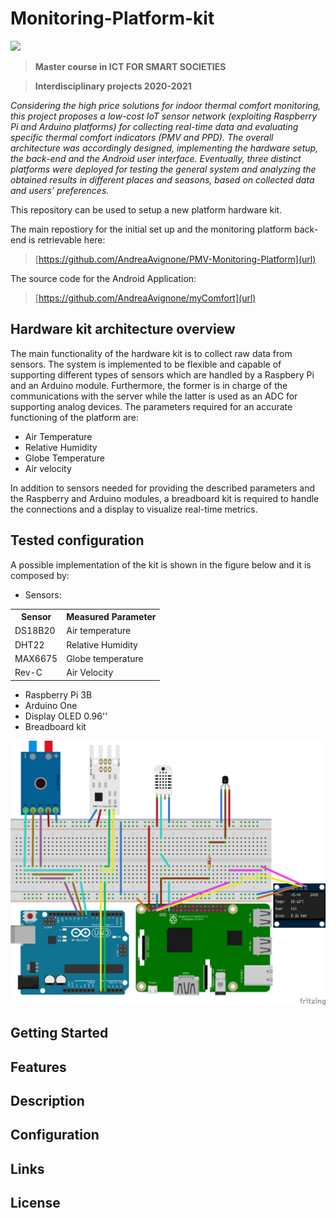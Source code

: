# Monitoring-Platform-kit

![](http://www.politocomunica.polito.it/var/politocomunica/storage/images/media/images/marchio_logotipo_politecnico/1371-1-ita-IT/marchio_logotipo_politecnico_large.jpg) 

> **Master course in ICT FOR SMART SOCIETIES**

> **Interdisciplinary projects 2020-2021**

*Considering the high price solutions for indoor thermal comfort monitoring, this project proposes a low-cost IoT sensor network (exploiting Raspberry Pi and Arduino platforms) for collecting real-time data and evaluating specific thermal comfort indicators (PMV and PPD). The overall architecture was accordingly designed, implementing the hardware setup, the back-end and the Android user interface. Eventually, three distinct platforms were deployed for testing the general system and analyzing the obtained results in different places and seasons, based on collected data and users’ preferences.*

This repository can be used to setup a new platform hardware kit.

The main repostiory for the initial set up and the monitoring platform back-end is retrievable here:

> [https://github.com/AndreaAvignone/PMV-Monitoring-Platform](url)

The source code for the Android Application:

> [https://github.com/AndreaAvignone/myComfort](url)


## Hardware kit architecture overview
The main functionality of the hardware kit is to collect raw data from sensors. The system is implemented to be flexible and capable of supporting different types of sensors which are handled by a Raspbery Pi and an Arduino module. Furthermore, the former is in charge of the communications with the server while the latter is used as an ADC for supporting analog devices. 
The parameters required for an accurate functioning of the platform are:
* Air Temperature
* Relative Humidity
* Globe Temperature
* Air velocity

In addition to sensors needed for providing the described parameters and the Raspberry and Arduino modules, a breadboard kit is required to handle the connections and a display to visualize real-time metrics. 

## Tested configuration
A possible implementation of the kit is shown in the figure below and it is composed by:
* Sensors:

<table>
  <tr>
    <th>Sensor</th>
    <th>Measured Parameter</th>
  </tr>
  <tr>
    <td>DS18B20</td>
    <td>Air temperature</td>
  </tr>
  <tr>
    <td>DHT22</td>
    <td>Relative Humidity</td>
  </tr>
  <tr>
    <td>MAX6675</td>
    <td>Globe temperature</td>
  </tr>
  <tr>
    <td>Rev-C</td>
    <td>Air Velocity</td>
  </tr>
</table>

* Raspberry Pi 3B
* Arduino One
* Display OLED 0.96''
* Breadboard kit


<img src="https://github.com/AndreaAvignone/Monitoring-Platform-kit/blob/main/IP_kit_circuit_bb.png" alt="SensorKit_scheme" width="700"/>


## Getting Started


## Features

## Description

## Configuration

## Links

## License

